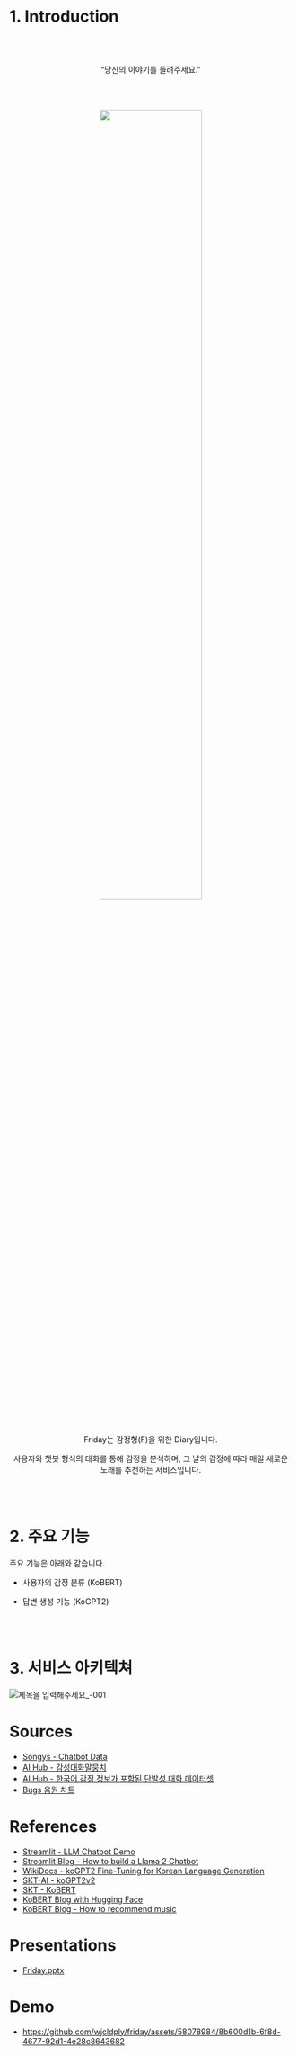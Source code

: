 # 1. Introduction
<br></br>
<p align="center">
“당신의 이야기를 들려주세요.”
</p>
<br></br>

<p align="center">
  <img width="60%" src="https://github.com/wjcldply/friday/assets/58078984/745d13d7-f8ee-4393-ba30-ee5c32a61b43"/>
</p>

<div align='center'>
Friday는 감정형(F)을 위한 Diary입니다.  
  
사용자와 쳇봇 형식의 대화를 통해 감정을 분석하며, 그 날의 감정에 따라 매일 새로운 노래를 추천하는 서비스입니다.
</div>

<br></br>

# 2. 주요 기능
<p align="left">
주요 기능은 아래와 같습니다.
</p>

- 사용자의 감정 분류 (KoBERT)

- 답변 생성 기능 (KoGPT2)

<br></br>

# 3. 서비스 아키텍쳐
![제목을 입력해주세요_-001](https://github.com/wjcldply/friday/assets/76810149/21e93ea6-ae32-4c8b-bfea-30ddf73b7f27)

# Sources
- [Songys - Chatbot Data](https://github.com/songys/Chatbot_data)
- [AI Hub - 감성대화말뭉치](https://aihub.or.kr/aihubdata/data/view.do?currMenu=115&topMenu=100&aihubDataSe=realm&dataSetSn=86)
- [AI Hub - 한국어 감정 정보가 포함된 단발성 대화 데이터셋](https://aihub.or.kr/aihubdata/data/view.do?dataSetSn=270)
- [Bugs 음원 차트](https://music.bugs.co.kr/)

# References
- [Streamlit - LLM Chatbot Demo](https://docs.streamlit.io/knowledge-base/tutorials/llm-quickstart)
- [Streamlit Blog - How to build a Llama 2 Chatbot](https://blog.streamlit.io/how-to-build-a-llama-2-chatbot/)
- [WikiDocs - koGPT2 Fine-Tuning for Korean Language Generation](https://wikidocs.net/158023)
- [SKT-AI - koGPT2v2](https://github.com/SKT-AI/KoGPT2)
- [SKT - KoBERT](https://github.com/SKTBrain/KoBERT)
- [KoBERT Blog with Hugging Face](https://complexoftaste.tistory.com/2)
- [KoBERT Blog - How to recommend music](https://github.com/boostcampaitech5/level3_recsys_productserving-recsys-12)

# Presentations
- [Friday.pptx](https://github.com/wjcldply/friday/files/14934620/Friday.pptx)

# Demo
- https://github.com/wjcldply/friday/assets/58078984/8b600d1b-6f8d-4677-92d1-4e28c8643682

